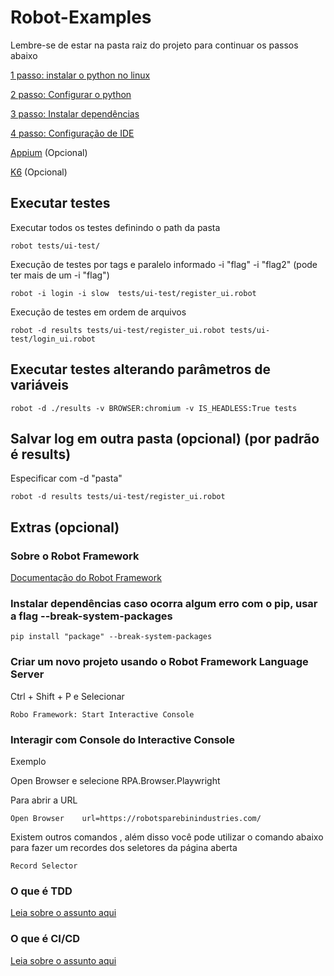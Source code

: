 # Robot-Examples

Lembre-se de estar na pasta raiz do projeto para continuar os passos abaixo

[1 passo: instalar o python no linux](docs/Install-python.md)

[2 passo: Configurar o python](docs/Settings-python.md)

[3 passo: Instalar dependências](docs/Install-dependencies.md)

[4 passo: Configuração de IDE](docs/Settins-ide.md)

[Appium](docs/appium.md) (Opcional)

[K6](docs/k6.md) (Opcional)

## Executar testes

Executar todos os testes definindo o path da pasta

```
robot tests/ui-test/
```

Execução de testes por tags e paralelo informado -i "flag" -i "flag2" (pode ter mais de um -i "flag")

```
robot -i login -i slow  tests/ui-test/register_ui.robot
```

Execução de testes em ordem de arquivos

```
robot -d results tests/ui-test/register_ui.robot tests/ui-test/login_ui.robot
```

## Executar testes alterando parâmetros de variáveis

```
robot -d ./results -v BROWSER:chromium -v IS_HEADLESS:True tests
```

## Salvar log em outra pasta (opcional) (por padrão é results)

Especificar com -d "pasta"

```
robot -d results tests/ui-test/register_ui.robot
```

## Extras (opcional)

### Sobre o Robot Framework

[Documentação do Robot Framework](https://docs.robotframework.org/docs)

### Instalar dependências caso ocorra algum erro com o pip, usar a flag --break-system-packages

```
pip install "package" --break-system-packages
```

### Criar um novo projeto usando o Robot Framework Language Server

Ctrl + Shift + P e Selecionar

```
Robo Framework: Start Interactive Console
```

### Interagir com Console do Interactive Console

Exemplo

Open Browser e selecione RPA.Browser.Playwright

Para abrir a URL

```
Open Browser    url=https://robotsparebinindustries.com/
```

Existem outros comandos , além disso você pode utilizar o comando abaixo para fazer um recordes dos seletores da página aberta

```
Record Selector
```

### O que é TDD

[Leia sobre o assunto aqui](docs/tdd.md)

### O que é CI/CD

[Leia sobre o assunto aqui](docs/ci-cd.md)
